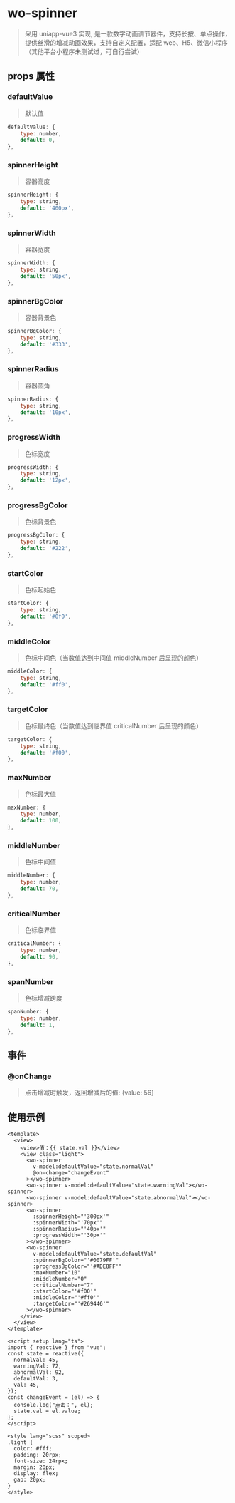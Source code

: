 # wo-spinner

> 采用 uniapp-vue3 实现, 是一款数字动画调节器件，支持长按、单点操作，提供丝滑的增减动画效果，支持自定义配置，适配 web、H5、微信小程序（其他平台小程序未测试过，可自行尝试）

## props 属性

### defaultValue

> 默认值

```js
defaultValue: {
    type: number,
    default: 0,
},
```

### spinnerHeight

> 容器高度

```js
spinnerHeight: {
    type: string,
    default: '400px',
},
```

### spinnerWidth

> 容器宽度

```js
spinnerWidth: {
    type: string,
    default: '50px',
},
```

### spinnerBgColor

> 容器背景色

```js
spinnerBgColor: {
    type: string,
    default: '#333',
},
```

### spinnerRadius

> 容器圆角

```js
spinnerRadius: {
    type: string,
    default: '10px',
},
```

### progressWidth

> 色标宽度

```js
progressWidth: {
    type: string,
    default: '12px',
},
```

### progressBgColor

> 色标背景色

```js
progressBgColor: {
    type: string,
    default: '#222',
},
```

### startColor

> 色标起始色

```js
startColor: {
    type: string,
    default: '#0f0',
},
```

### middleColor

> 色标中间色（当数值达到中间值 middleNumber 后呈现的颜色）

```js
middleColor: {
    type: string,
    default: '#ff0',
},
```

### targetColor

> 色标最终色（当数值达到临界值 criticalNumber 后呈现的颜色）

```js
targetColor: {
    type: string,
    default: '#f00',
},
```

### maxNumber

> 色标最大值

```js
maxNumber: {
    type: number,
    default: 100,
},
```

### middleNumber

> 色标中间值

```js
middleNumber: {
    type: number,
    default: 70,
},
```

### criticalNumber

> 色标临界值

```js
criticalNumber: {
    type: number,
    default: 90,
},
```

### spanNumber

> 色标增减跨度

```js
spanNumber: {
    type: number,
    default: 1,
},
```

## 事件

### @onChange

> 点击增减时触发，返回增减后的值: {value: 56}

## 使用示例

```vue
<template>
  <view>
    <view>值：{{ state.val }}</view>
    <view class="light">
      <wo-spinner
        v-model:defaultValue="state.normalVal"
        @on-change="changeEvent"
      ></wo-spinner>
      <wo-spinner v-model:defaultValue="state.warningVal"></wo-spinner>
      <wo-spinner v-model:defaultValue="state.abnormalVal"></wo-spinner>
      <wo-spinner
        :spinnerHeight="'300px'"
        :spinnerWidth="'70px'"
        :spinnerRadius="'40px'"
        :progressWidth="'30px'"
      ></wo-spinner>
      <wo-spinner
        v-model:defaultValue="state.defaultVal"
        :spinnerBgColor="'#0079FF'"
        :progressBgColor="'#ADE8FF'"
        :maxNumber="10"
        :middleNumber="0"
        :criticalNumber="7"
        :startColor="'#f00'"
        :middleColor="'#ff0'"
        :targetColor="'#269446'"
      ></wo-spinner>
    </view>
  </view>
</template>

<script setup lang="ts">
import { reactive } from "vue";
const state = reactive({
  normalVal: 45,
  warningVal: 72,
  abnormalVal: 92,
  defaultVal: 3,
  val: 45,
});
const changeEvent = (el) => {
  console.log("点击：", el);
  state.val = el.value;
};
</script>

<style lang="scss" scoped>
.light {
  color: #fff;
  padding: 20rpx;
  font-size: 24rpx;
  margin: 20px;
  display: flex;
  gap: 20px;
}
</style>
```
